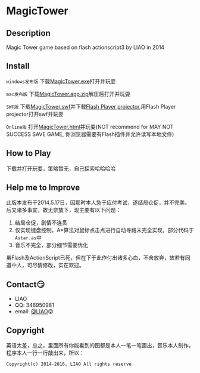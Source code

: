# MagicTower

## Description
Magic Tower game based on flash actionscript3 by LIAO in 2014

## Install

`windows发布版` 下载[MagicTower.exe](/releases/download/V1.0/Windows.Executable.File.exe)打开并玩耍

`mac发布版` 下载[MagicTower.app.zip](/releases/download/V1.0/App.for.Mac.zip)解压后打开并玩耍

`SWF版` 下载[MagicTower.swf](/releases/download/V1.0/Flash.SWF.File.swf)并下载[Flash Player projector](http://www.adobe.com/support/flashplayer/debug_downloads.html),用Flash Player projector打开swf并玩耍

`Online版` 打开[MagicTower.html](https://liao1995.github.io/MagicTower-Online/)并玩耍(NOT recommend for MAY NOT SUCCESS SAVE GAME, 你浏览器需要有Flash插件并允许读写本地文件)

## How to Play

下载并打开玩耍，策略暂无，自己探索哈哈哈哈



## Help me to Improve
此版本发布于2014.5.17日，因那时本人急于应付考试，遂结局仓促，并不完美。后又诸多事宜，故无奈放下，现主要有以下问题：

1. 结局仓促，剧情不连贯
2. 仅实现键盘控制，A*算法对鼠标点击点进行自动寻路未完全实现，部分代码于`Astar.as`中
3. 音乐不完全，部分细节需要优化

虽Flash及ActionScript已死，但在下于此作付出诸多心血，不舍放弃，故若有同道中人，可尽情修改，实在欢迎。

## Contact:smirk:
* LIAO
* QQ: 346950981
* email: [@LIAO](mailto:346950981@qq.com):stuck_out_tongue:

## Copyright
英语太差，总之，里面所有你能看到的图都是本人一笔一笔画出，音乐本人制作，程序本人一行一行敲出来，所以：

`Copyright(c) 2014-2016, LIAO All rights reserve`
